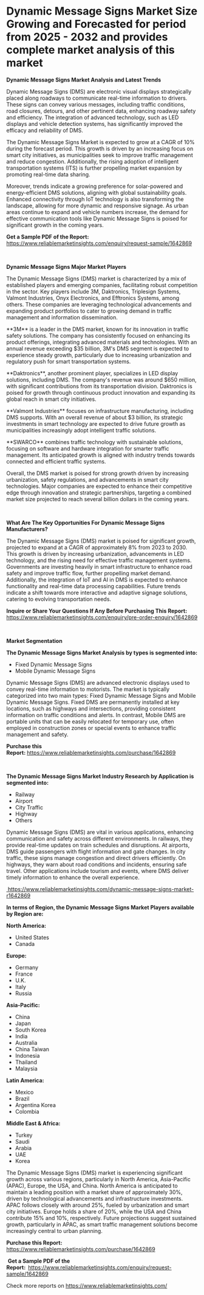 <p><h1>Dynamic Message Signs Market Size Growing and Forecasted for period from 2025 - 2032 and provides complete market analysis of this market</h1></p><p><strong>Dynamic Message Signs Market Analysis and Latest Trends</strong></p>
<p><p>Dynamic Message Signs (DMS) are electronic visual displays strategically placed along roadways to communicate real-time information to drivers. These signs can convey various messages, including traffic conditions, road closures, detours, and other pertinent data, enhancing roadway safety and efficiency. The integration of advanced technology, such as LED displays and vehicle detection systems, has significantly improved the efficacy and reliability of DMS.</p><p>The Dynamic Message Signs Market is expected to grow at a CAGR of 10% during the forecast period. This growth is driven by an increasing focus on smart city initiatives, as municipalities seek to improve traffic management and reduce congestion. Additionally, the rising adoption of intelligent transportation systems (ITS) is further propelling market expansion by promoting real-time data sharing. </p><p>Moreover, trends indicate a growing preference for solar-powered and energy-efficient DMS solutions, aligning with global sustainability goals. Enhanced connectivity through IoT technology is also transforming the landscape, allowing for more dynamic and responsive signage. As urban areas continue to expand and vehicle numbers increase, the demand for effective communication tools like Dynamic Message Signs is poised for significant growth in the coming years.</p></p>
<p><strong>Get a Sample PDF of the Report:&nbsp;</strong> <a href="https://www.reliablemarketinsights.com/enquiry/request-sample/1642869?utm_campaign=3317&utm_medium=2&utm_source=Github&utm_content=ia&utm_term=10042025&utm_id=dynamic-message-signs">https://www.reliablemarketinsights.com/enquiry/request-sample/1642869</a></p>
<p>&nbsp;</p>
<p><strong>Dynamic Message Signs Major Market Players</strong></p>
<p><p>The Dynamic Message Signs (DMS) market is characterized by a mix of established players and emerging companies, facilitating robust competition in the sector. Key players include 3M, Daktronics, Triplesign Systems, Valmont Industries, Onyx Electronics, and Efftronics Systems, among others. These companies are leveraging technological advancements and expanding product portfolios to cater to growing demand in traffic management and information dissemination.</p><p>**3M** is a leader in the DMS market, known for its innovation in traffic safety solutions. The company has consistently focused on enhancing its product offerings, integrating advanced materials and technologies. With an annual revenue exceeding $35 billion, 3M's DMS segment is expected to experience steady growth, particularly due to increasing urbanization and regulatory push for smart transportation systems.</p><p>**Daktronics**, another prominent player, specializes in LED display solutions, including DMS. The company's revenue was around $650 million, with significant contributions from its transportation division. Daktronics is poised for growth through continuous product innovation and expanding its global reach in smart city initiatives.</p><p>**Valmont Industries** focuses on infrastructure manufacturing, including DMS supports. With an overall revenue of about $3 billion, its strategic investments in smart technology are expected to drive future growth as municipalities increasingly adopt intelligent traffic solutions.</p><p>**SWARCO** combines traffic technology with sustainable solutions, focusing on software and hardware integration for smarter traffic management. Its anticipated growth is aligned with industry trends towards connected and efficient traffic systems.</p><p>Overall, the DMS market is poised for strong growth driven by increasing urbanization, safety regulations, and advancements in smart city technologies. Major companies are expected to enhance their competitive edge through innovation and strategic partnerships, targeting a combined market size projected to reach several billion dollars in the coming years.</p></p>
<p>&nbsp;</p>
<p><strong>What Are The Key Opportunities For Dynamic Message Signs Manufacturers?</strong></p>
<p><p>The Dynamic Message Signs (DMS) market is poised for significant growth, projected to expand at a CAGR of approximately 8% from 2023 to 2030. This growth is driven by increasing urbanization, advancements in LED technology, and the rising need for effective traffic management systems. Governments are investing heavily in smart infrastructure to enhance road safety and improve traffic flow, further propelling market demand. Additionally, the integration of IoT and AI in DMS is expected to enhance functionality and real-time data processing capabilities. Future trends indicate a shift towards more interactive and adaptive signage solutions, catering to evolving transportation needs.</p></p>
<p><strong>Inquire or Share Your Questions If Any Before Purchasing This Report:</strong> <a href="https://www.reliablemarketinsights.com/enquiry/pre-order-enquiry/1642869?utm_campaign=3317&utm_medium=2&utm_source=Github&utm_content=ia&utm_term=10042025&utm_id=dynamic-message-signs">https://www.reliablemarketinsights.com/enquiry/pre-order-enquiry/1642869</a></p>
<p>&nbsp;</p>
<p><strong>Market Segmentation</strong></p>
<p><strong>The Dynamic Message Signs Market Analysis by types is segmented into:</strong></p>
<p><ul><li>Fixed Dynamic Message Signs</li><li>Mobile Dynamic Message Signs</li></ul></p>
<p><p>Dynamic Message Signs (DMS) are advanced electronic displays used to convey real-time information to motorists. The market is typically categorized into two main types: Fixed Dynamic Message Signs and Mobile Dynamic Message Signs. Fixed DMS are permanently installed at key locations, such as highways and intersections, providing consistent information on traffic conditions and alerts. In contrast, Mobile DMS are portable units that can be easily relocated for temporary use, often employed in construction zones or special events to enhance traffic management and safety.</p></p>
<p><strong>Purchase this Report:&nbsp;</strong><a href="https://www.reliablemarketinsights.com/purchase/1642869?utm_campaign=3317&utm_medium=2&utm_source=Github&utm_content=ia&utm_term=10042025&utm_id=dynamic-message-signs">https://www.reliablemarketinsights.com/purchase/1642869</a></p>
<p>&nbsp;</p>
<p><strong>The Dynamic Message Signs Market Industry Research by Application is segmented into:</strong></p>
<p><ul><li>Railway</li><li>Airport</li><li>City Traffic</li><li>Highway</li><li>Others</li></ul></p>
<p><p>Dynamic Message Signs (DMS) are vital in various applications, enhancing communication and safety across different environments. In railways, they provide real-time updates on train schedules and disruptions. At airports, DMS guide passengers with flight information and gate changes. In city traffic, these signs manage congestion and direct drivers efficiently. On highways, they warn about road conditions and incidents, ensuring safe travel. Other applications include tourism and events, where DMS deliver timely information to enhance the overall experience.</p></p>
<p><a href="https://www.reliablemarketinsights.com/dynamic-message-signs-market-r1642869?utm_campaign=3317&utm_medium=2&utm_source=Github&utm_content=ia&utm_term=10042025&utm_id=dynamic-message-signs">&nbsp;https://www.reliablemarketinsights.com/dynamic-message-signs-market-r1642869</a></p>
<p><strong>In terms of Region, the Dynamic Message Signs Market Players available by Region are:</strong></p>
<p>
    <p> <strong> North America: </strong>
        <ul>
            <li>United States</li>
            <li>Canada</li>
        </ul>
        </p> 
    <p> <strong> Europe: </strong>
        <ul>
            <li>Germany</li>
            <li>France</li>
            <li>U.K.</li>
            <li>Italy</li>
            <li>Russia</li>
        </ul>
        </p> 
    <p> <strong> Asia-Pacific: </strong>
        <ul>
            <li>China</li>
            <li>Japan</li>
            <li>South Korea</li>
            <li>India</li>
            <li>Australia</li>
            <li>China Taiwan</li>
            <li>Indonesia</li>
            <li>Thailand</li>
            <li>Malaysia</li>
        </ul>
        </p> 
    <p> <strong> Latin America: </strong>
        <ul>
            <li>Mexico</li>
            <li>Brazil</li>
            <li>Argentina Korea</li>
            <li>Colombia</li>
        </ul>
        </p> 
    <p> <strong> Middle East & Africa: </strong>
        <ul>
            <li>Turkey</li>
            <li>Saudi</li>
            <li>Arabia</li>
            <li>UAE</li>
            <li>Korea</li>
        </ul>
    </p>
    </p>
<p><p>The Dynamic Message Signs (DMS) market is experiencing significant growth across various regions, particularly in North America, Asia-Pacific (APAC), Europe, the USA, and China. North America is anticipated to maintain a leading position with a market share of approximately 30%, driven by technological advancements and infrastructure investments. APAC follows closely with around 25%, fueled by urbanization and smart city initiatives. Europe holds a share of 20%, while the USA and China contribute 15% and 10%, respectively. Future projections suggest sustained growth, particularly in APAC, as smart traffic management solutions become increasingly central to urban planning.</p></p>
<p><strong>Purchase this Report: </strong><a href="https://www.reliablemarketinsights.com/purchase/1642869?utm_campaign=3317&utm_medium=2&utm_source=Github&utm_content=ia&utm_term=10042025&utm_id=dynamic-message-signs">https://www.reliablemarketinsights.com/purchase/1642869</a></p>
<p>&nbsp;<strong>Get a Sample PDF of the Report:&nbsp;&nbsp;</strong><a href="https://www.reliablemarketinsights.com/enquiry/request-sample/1642869?utm_campaign=3317&utm_medium=2&utm_source=Github&utm_content=ia&utm_term=10042025&utm_id=dynamic-message-signs">https://www.reliablemarketinsights.com/enquiry/request-sample/1642869</a></p>
<p><strong></strong></p>
<p>Check more reports on <a href="https://www.reliablemarketinsights.com/?utm_campaign=3317&utm_medium=2&utm_source=Github&utm_content=ia&utm_term=10042025&utm_id=dynamic-message-signs">https://www.reliablemarketinsights.com/</a></p>